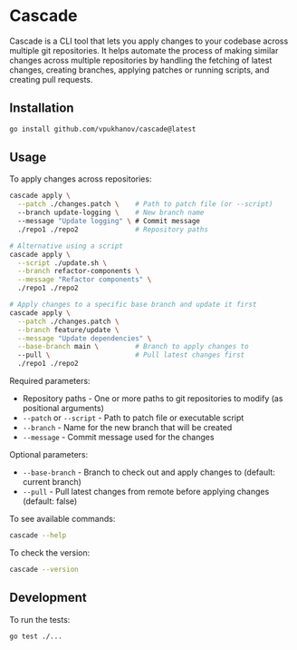 # Cascade

Cascade is a CLI tool that lets you apply changes to your codebase across multiple git repositories. It helps automate the process of making similar changes across multiple repositories by handling the fetching of latest changes, creating branches, applying patches or running scripts, and creating pull requests.

## Installation

```bash
go install github.com/vpukhanov/cascade@latest
```

## Usage

To apply changes across repositories:

```bash
cascade apply \
  --patch ./changes.patch \    # Path to patch file (or --script)
  --branch update-logging \    # New branch name
  --message "Update logging" \ # Commit message
  ./repo1 ./repo2              # Repository paths

# Alternative using a script
cascade apply \
  --script ./update.sh \
  --branch refactor-components \
  --message "Refactor components" \
  ./repo1 ./repo2

# Apply changes to a specific base branch and update it first
cascade apply \
  --patch ./changes.patch \
  --branch feature/update \
  --message "Update dependencies" \
  --base-branch main \         # Branch to apply changes to
  --pull \                     # Pull latest changes first
  ./repo1 ./repo2
```

Required parameters:

- Repository paths - One or more paths to git repositories to modify (as positional arguments)
- `--patch` or `--script` - Path to patch file or executable script
- `--branch` - Name for the new branch that will be created
- `--message` - Commit message used for the changes

Optional parameters:

- `--base-branch` - Branch to check out and apply changes to (default: current branch)
- `--pull` - Pull latest changes from remote before applying changes (default: false)

To see available commands:

```bash
cascade --help
```

To check the version:

```bash
cascade --version
```

## Development

To run the tests:

```bash
go test ./...
```
